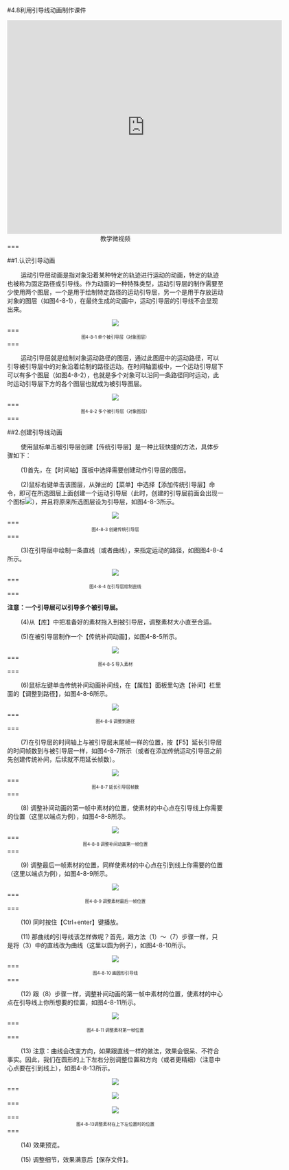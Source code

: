 #4.8利用引导线动画制作课件

<div align="center"><iframe frameborder="0" width="640" height="498" src="https://v.qq.com/iframe/player.html?vid=y0534yg1dyh&tiny=0&auto=0" allowfullscreen></iframe></div>
<div align="center"><span style="font-size:14px">教学微视频</span></div>
===

##1.认识引导动画

&nbsp;&nbsp;&nbsp;&nbsp;&nbsp;&nbsp;&nbsp;&nbsp;运动引导层动画是指对象沿着某种特定的轨迹进行运动的动画，特定的轨迹也被称为固定路径或引导线。作为动画的一种特殊类型，运动引导层的制作需要至少使用两个图层，一个是用于绘制特定路径的运动引导层，另一个是用于存放运动对象的图层（如图4-8-1），在最终生成的动画中，运动引导层的引导线不会显现出来。

<div align="center"><img src="/assets/4-9-1.png"></div>
===
<div align="center"><span style="font-size:10px">图4-8-1 单个被引导层（对象图层）</span></div>
===

&nbsp;&nbsp;&nbsp;&nbsp;&nbsp;&nbsp;&nbsp;&nbsp;运动引导层就是绘制对象运动路径的图层，通过此图层中的运动路径，可以引导被引导层中的对象沿着绘制的路径运动。在时间轴面板中，一个运动引导层下可以有多个图层（如图4-8-2），也就是多个对象可以沿同一条路径同时运动，此时运动引导层下方的各个图层也就成为被引导图层。

<div align="center"><img src="/assets/4-9-2.png"></div>
===
<div align="center"><span style="font-size:10px">图4-8-2 多个被引导层（对象图层）</span></div>
===

##2.创建引导线动画

&nbsp;&nbsp;&nbsp;&nbsp;&nbsp;&nbsp;&nbsp;&nbsp;使用鼠标单击被引导层创建【传统引导层】是一种比较快捷的方法，具体步骤如下：

&nbsp;&nbsp;&nbsp;&nbsp;&nbsp;&nbsp;&nbsp;&nbsp;(1)首先，在【时间轴】面板中选择需要创建动作引导层的图层。

&nbsp;&nbsp;&nbsp;&nbsp;&nbsp;&nbsp;&nbsp;&nbsp;(2)鼠标右键单击该图层，从弹出的【菜单】中选择【添加传统引导层】命令，即可在所选图层上面创建一个运动引导层（此时，创建的引导层前面会出现一个图标![](/assets/4-9-3.png)），并且将原来所选图层设为引导层，如图4-8-3所示。

<div align="center"><img src="/assets/4-9-4.png"></div>
===
<div align="center"><span style="font-size:10px">图4-8-3 创建传统引导层</span></div>
===

&nbsp;&nbsp;&nbsp;&nbsp;&nbsp;&nbsp;&nbsp;&nbsp;(3)在引导层中绘制一条直线（或者曲线），来指定运动的路径，如图图4-8-4所示。

<div align="center"><img src="/assets/4-9-5.png"></div>
===
<div align="center"><span style="font-size:10px">图4-8-4  在引导层绘制直线</span></div>
===

**注意：一个引导层可以引导多个被引导层。**

&nbsp;&nbsp;&nbsp;&nbsp;&nbsp;&nbsp;&nbsp;&nbsp;(4)从【库】中把准备好的素材拖入到被引导层，调整素材大小直至合适。

&nbsp;&nbsp;&nbsp;&nbsp;&nbsp;&nbsp;&nbsp;&nbsp;(5)在被引导层制作一个【传统补间动画】，如图4-8-5所示。

<div align="center"><img src="/assets/4-9-6.png"></div>
===
<div align="center"><span style="font-size:10px">图4-8-5 导入素材</span></div>
===

&nbsp;&nbsp;&nbsp;&nbsp;&nbsp;&nbsp;&nbsp;&nbsp;(6)鼠标左键单击传统补间动画补间线，在【属性】面板里勾选【补间】栏里面的【调整到路径】，如图4-8-6所示。

<div align="center"><img src="/assets/4-9-7.png"></div>
===
<div align="center"><span style="font-size:10px">图4-8-6 调整到路径</span></div>
===

&nbsp;&nbsp;&nbsp;&nbsp;&nbsp;&nbsp;&nbsp;&nbsp;(7)在引导层的时间轴上与被引导层末尾帧一样的位置，按【F5】延长引导层的时间帧数到与被引导层一样，如图4-8-7所示（或者在添加传统运动引导层之前先创建传统补间，后续就不用延长帧数）。

<div align="center"><img src="/assets/4-9-8.png"></div>
===
<div align="center"><span style="font-size:10px">图4-8-7 延长引导层帧数</span></div>
===

&nbsp;&nbsp;&nbsp;&nbsp;&nbsp;&nbsp;&nbsp;&nbsp;(8) 调整补间动画的第一帧中素材的位置，使素材的中心点在引导线上你需要的位置（这里以端点为例），如图4-8-8所示。

<div align="center"><img src="/assets/4-9-9.png"></div>
===
<div align="center"><span style="font-size:10px">图4-8-8 调整补间动画第一帧位置</span></div>
===

&nbsp;&nbsp;&nbsp;&nbsp;&nbsp;&nbsp;&nbsp;&nbsp;(9) 调整最后一帧素材的位置，同样使素材的中心点在引到线上你需要的位置（这里以端点为例），如图4-8-9所示。

<div align="center"><img src="/assets/4-9-10.png"></div>
===
<div align="center"><span style="font-size:10px">图4-8-9 调整素材最后一帧位置</span></div>
===

&nbsp;&nbsp;&nbsp;&nbsp;&nbsp;&nbsp;&nbsp;&nbsp;(10) 同时按住【Ctrl+enter】键播放。

&nbsp;&nbsp;&nbsp;&nbsp;&nbsp;&nbsp;&nbsp;&nbsp;(11) 那曲线的引导线该怎样做呢？首先，跟方法（1）～（7）步骤一样，只是将（3）中的直线改为曲线（这里以圆为例子），如图4-8-10所示。

<div align="center"><img src="/assets/4-9-11.png"></div>
===
<div align="center"><span style="font-size:10px">图4-8-10 画圆形引导线</span></div>
===

&nbsp;&nbsp;&nbsp;&nbsp;&nbsp;&nbsp;&nbsp;&nbsp;(12) 跟（8）步骤一样，调整补间动画的第一帧中素材的位置，使素材的中心点在引导线上你所想要的位置，如图4-8-11所示。

<div align="center"><img src="/assets/4-9-12.png"></div>
===
<div align="center"><span style="font-size:10px">图4-8-11 调整素材第一帧位置</span></div>
===

&nbsp;&nbsp;&nbsp;&nbsp;&nbsp;&nbsp;&nbsp;&nbsp;(13) 注意：曲线会改变方向，如果跟直线一样的做法，效果会很呆、不符合事实。因此，我们在圆形的上下左右分别调整位置和方向（或者更精细）（注意中心点要在引到线上），如图4-8-13所示。
<div align="center"><img src="/assets/4-9-13.png"></div>
===
<div align="center"><img src="/assets/4-9-14.png"></div>
===
<div align="center"><img src="/assets/4-9-15.png"></div>
===
<div align="center"><span style="font-size:10px">图4-8-13调整素材在上下左位置时的位置</span></div>
===

&nbsp;&nbsp;&nbsp;&nbsp;&nbsp;&nbsp;&nbsp;&nbsp;(14) 效果预览。

&nbsp;&nbsp;&nbsp;&nbsp;&nbsp;&nbsp;&nbsp;&nbsp;(15) 调整细节，效果满意后【保存文件】。





